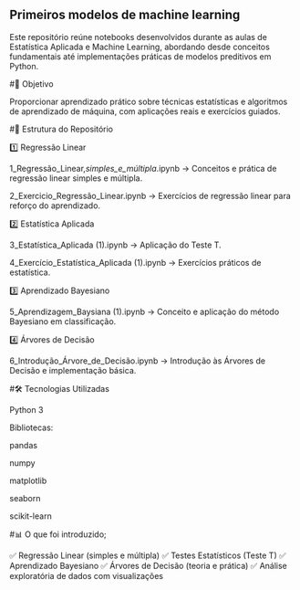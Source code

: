 ## Primeiros modelos de machine learning

Este repositório reúne notebooks desenvolvidos durante as aulas de Estatística Aplicada e Machine Learning, abordando desde conceitos fundamentais até implementações práticas de modelos preditivos em Python.

#📌 Objetivo

Proporcionar aprendizado prático sobre técnicas estatísticas e algoritmos de aprendizado de máquina, com aplicações reais e exercícios guiados.

#📂 Estrutura do Repositório

1️⃣ Regressão Linear

1_Regressão_Linear,_simples_e_múltipla_.ipynb → Conceitos e prática de regressão linear simples e múltipla.


2_Exercicio_Regressão_Linear.ipynb → Exercícios de regressão linear para reforço do aprendizado.


2️⃣ Estatística Aplicada

3_Estatística_Aplicada (1).ipynb → Aplicação do Teste T.


4_Exercício_Estatística_Aplicada (1).ipynb → Exercícios práticos de estatística.


3️⃣ Aprendizado Bayesiano

5_Aprendizagem_Baysiana (1).ipynb → Conceito e aplicação do método Bayesiano em classificação.


4️⃣ Árvores de Decisão

6_Introdução_Árvore_de_Decisão.ipynb → Introdução às Árvores de Decisão e implementação básica.

#🛠 Tecnologias Utilizadas

Python 3

Bibliotecas:

pandas

numpy

matplotlib

seaborn

scikit-learn

#📊 O que foi introduzido;

✅ Regressão Linear (simples e múltipla)
✅ Testes Estatísticos (Teste T)
✅ Aprendizado Bayesiano
✅ Árvores de Decisão (teoria e prática)
✅ Análise exploratória de dados com visualizações
